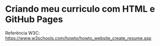 # Criando meu curriculo com HTML e GitHub Pages

Referência W3C: https://www.w3schools.com/howto/howto_website_create_resume.asp

